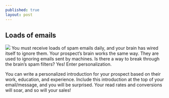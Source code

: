 ```yaml
---
published: true
layout: post
---
```

## Loads of emails
![]({{site.baseurl}}/images/Apartment-living-and-dining-room-with-mid-century-interior-design-elements.jpg)
You must receive loads of spam emails daily, and your brain has wired itself to ignore them. Your prospect’s brain works the same way. They are used to ignoring emails sent by machines. Is there a way to break through the brain’s spam filters? Yes! Enter personalization.

You can write a personalized introduction for your prospect based on their work, education, and experience. Include this introduction at the top of your email/message, and you will be surprised. Your read rates and conversions will soar, and so will your sales!
